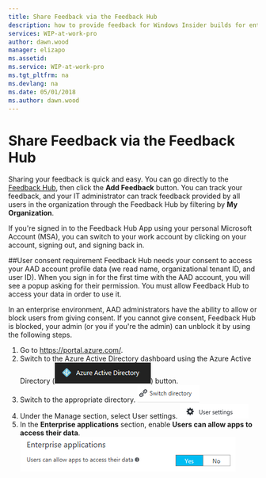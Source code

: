 ```yaml
---
title: Share Feedback via the Feedback Hub
description: how to provide feedback for Windows Insider builds for enterprise client devices.
services: WIP-at-work-pro
author: dawn.wood
manager: elizapo
ms.assetid: 
ms.service: WIP-at-work-pro
ms.tgt_pltfrm: na
ms.devlang: na
ms.date: 05/01/2018
ms.author: dawn.wood
---
```


# Share Feedback via the Feedback Hub

Sharing your feedback is quick and easy. You can go directly to the [Feedback Hub](feedback-hub:///), then click the <b>Add Feedback</b> button. You can track your feedback, and your IT administrator can track feedback provided by all users in the organization through the Feedback Hub by filtering by <b>My Organization</b>. 

If you're signed in to the Feedback Hub App using your personal Microsoft Account (MSA), you can switch to your work account by clicking on your account, signing out, and signing back in.

##User consent requirement
Feedback Hub needs your consent to access your AAD account profile data (we read name, organizational tenant ID, and user ID). When you sign in for the first time with the AAD account, you will see a popup asking for their permission. You must allow Feedback Hub to access your data in order to use it. 

In an enterprise environment, AAD administrators have the ability to allow or block users from giving consent. If you cannot give consent, Feedback Hub is blocked, your admin (or you if you're the admin) can unblock it by using the following steps.

1. Go to https://portal.azure.com/.
2. Switch to the Azure Active Directory dashboard using the Azure Active Directory (![alt text](images/waas-wipfb-aad-newaad.png "Active Directory button")) button. 
3. Switch to the appropriate directory. ![alt text](images/waas-wipfb-aad-newdirectorybutton.png "Switch directory button")
4. Under the Manage section, select User settings. ![alt text](images/waas-wipfb-aad-newusersettings.png "User settings")
5. In the <b>Enterprise applications</b> section, enable <b>Users can allow apps to access their data</b>. ![alt text](images/waas-wipfb-aad-newenable.png "allow data access")

